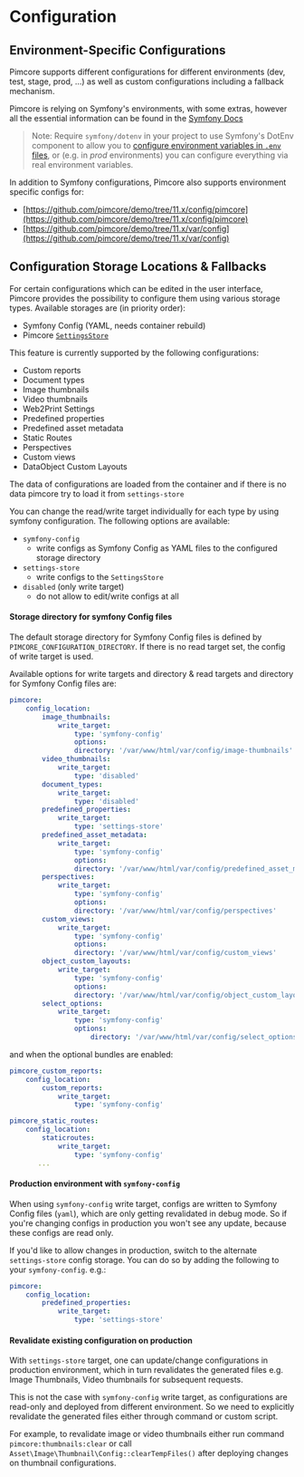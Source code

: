 # Configuration

## Environment-Specific Configurations
Pimcore supports different configurations for different environments (dev, test, stage, prod, ...) as well as custom 
configurations including a fallback mechanism. 

Pimcore is relying on Symfony's environments, with some extras, however all the essential 
information can be found in the [Symfony Docs](https://symfony.com/doc/current/configuration.html#configuration-environments)

> Note: Require `symfony/dotenv` in your project to use Symfony's DotEnv component to allow you to 
[configure environment variables in `.env` files](https://symfony.com/doc/current/configuration.html#configuring-environment-variables-in-env-files), 
or (e.g. in *prod* environments) you can configure everything via real environment variables.

In addition to Symfony configurations, Pimcore also supports environment specific configs for: 

* [https://github.com/pimcore/demo/tree/11.x/config/pimcore](https://github.com/pimcore/demo/tree/11.x/config/pimcore) 
* [https://github.com/pimcore/demo/tree/11.x/var/config](https://github.com/pimcore/demo/tree/11.x/var/config)


## Configuration Storage Locations & Fallbacks
For certain configurations which can be edited in the user interface, 
Pimcore provides the possibility to configure them using various storage types. 
Available storages are (in priority order): 
- Symfony Config (YAML, needs container rebuild)
- Pimcore [`SettingsStore`](../19_Development_Tools_and_Details/42_Settings_Store.md)

This feature is currently supported by the following configurations: 
- Custom reports
- Document types
- Image thumbnails 
- Video thumbnails
- Web2Print Settings
- Predefined properties
- Predefined asset metadata
- Static Routes
- Perspectives
- Custom views
- DataObject Custom Layouts

The data of configurations are loaded from the container and if there is no data pimcore try to load it from `settings-store`

You can change the read/write target individually for each type by using symfony configuration.
The following options are available: 
- `symfony-config` 
  - write configs as Symfony Config as YAML files to the configured storage directory
- `settings-store` 
  - write configs to the `SettingsStore`
- `disabled` (only write target) 
  - do not allow to edit/write configs at all

#### Storage directory for symfony Config files

The default storage directory for Symfony Config files is defined by `PIMCORE_CONFIGURATION_DIRECTORY`.
If there is no read target set, the config of write target is used.

Available options for write targets and directory & read targets and directory for Symfony Config files are: 
```yaml
pimcore:
    config_location:
        image_thumbnails:
            write_target:
                type: 'symfony-config'
                options:
                directory: '/var/www/html/var/config/image-thumbnails'
        video_thumbnails:
            write_target:
                type: 'disabled'
        document_types:
            write_target:
                type: 'disabled'
        predefined_properties:
            write_target:
                type: 'settings-store'
        predefined_asset_metadata:
            write_target:
                type: 'symfony-config'
                options:
                directory: '/var/www/html/var/config/predefined_asset_metadata'
        perspectives:
            write_target:
                type: 'symfony-config'
                options:
                directory: '/var/www/html/var/config/perspectives'
        custom_views:
            write_target:
                type: 'symfony-config'
                options:
                directory: '/var/www/html/var/config/custom_views'
        object_custom_layouts:
            write_target:
                type: 'symfony-config'
                options:
                directory: '/var/www/html/var/config/object_custom_layouts'
        select_options:
            write_target:
                type: 'symfony-config'
                options:
                    directory: '/var/www/html/var/config/select_options'
```
and when the optional bundles are enabled:
```yaml
pimcore_custom_reports:
    config_location:
        custom_reports:
            write_target:
                type: 'symfony-config'

pimcore_static_routes:
    config_location:
        staticroutes:
            write_target:
                type: 'symfony-config'
       ...
```
#### Production environment with `symfony-config`
When using `symfony-config` write target, configs are written to Symfony Config files (`yaml`), which are only getting revalidated in debug mode. So if you're
changing configs in production you won't see any update, because these configs are read only.

If you'd like to allow changes in production, switch to the alternate `settings-store` config storage. 
You can do so by adding the following to your `symfony-config`. e.g.:
```yaml
pimcore:
    config_location:
        predefined_properties:
            write_target:
                type: 'settings-store'
```

#### Revalidate existing configuration on production
With `settings-store` target, one can update/change configurations in production environment, which in turn revalidates the generated files e.g. Image Thumbnails, Video thumbnails for subsequent requests.

This is not the case with `symfony-config` write target, as configurations are read-only and deployed from different environment. So we need to explicitly revalidate the generated files either through command or custom script. 

For example, to revalidate image or video thumbnails either run command `pimcore:thumbnails:clear` or call `Asset\Image\Thumbnail\Config::clearTempFiles()` after deploying changes on thumbnail configurations.

